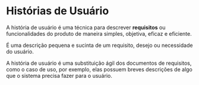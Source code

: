 # Histórias de Usuário

A história de usuário é uma técnica para descrever **requisitos** ou funcionalidades do produto de maneira simples, objetiva, eficaz e eficiente.

É uma descrição pequena e sucinta de um requisito, desejo ou necessidade do usuário.

A história de usuário é uma substituição ágil dos documentos de requisitos, como o caso de uso, por exemplo, elas possuem breves descrições de algo que o sistema precisa fazer para o usuário.